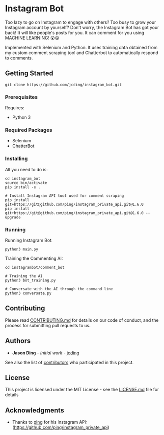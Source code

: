 # Instagram Bot

Too lazy to go on Instagram to engage with others? Too busy to grow your Instagram account by yourself? Don't worry, the Instagram Bot has got your back! It will like people's posts for you. It can comment for you using MACHINE LEARNING! 😲😲 

Implemented with Selenium and Python.
It uses training data obtained from my custom comment scraping tool and Chatterbot to automatically respond to comments.

## Getting Started

```
git clone https://github.com/jcding/instagram_bot.git
```

### Prerequisites

Requires:
* Python 3

### Required Packages
* Selenium
* ChatterBot

### Installing

All you need to do is:

```
cd instagram_bot
source bin/activate
pip install -e .

# Install Instagram API tool used for comment scraping
pip install git+https://git@github.com/ping/instagram_private_api.git@1.6.0
pip install git+https://git@github.com/ping/instagram_private_api.git@1.6.0 --upgrade
```

### Running
Running Instagram Bot:
```
python3 main.py
```

Training the Commenting AI:
```
cd instagrambot/comment_bot

# Training the AI
python3 bot_training.py

# Conversate with the AI through the command line
python3 conversate.py
```

## Contributing

Please read [CONTRIBUTING.md](https://gist.github.com/PurpleBooth/b24679402957c63ec426) for details on our code of conduct, and the process for submitting pull requests to us.

## Authors

* **Jason Ding** - *Initial work* - [jcding](https://github.com/jcding)

See also the list of [contributors](https://github.com/your/project/contributors) who participated in this project.

## License

This project is licensed under the MIT License - see the [LICENSE.md](LICENSE.md) file for details

## Acknowledgments

* Thanks to [ping](https://github.com/ping) for his Instagram API: (https://github.com/ping/instagram_private_api)
